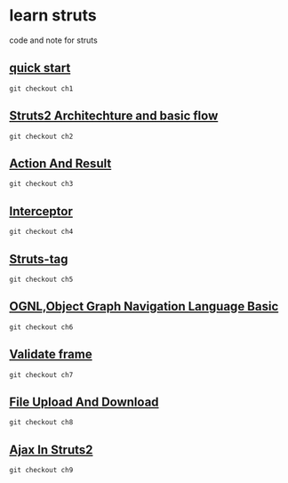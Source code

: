 # learn struts
code and note for struts
## [quick start](https://github.com/buniaowanfeng/LearnStruts2/tree/ch1)
```
git checkout ch1 
```
## [Struts2 Architechture and basic flow](https://github.com/buniaowanfeng/LearnStruts2/tree/ch2)
```
git checkout ch2
```
## [Action And Result](https://github.com/buniaowanfeng/LearnStruts2/tree/ch3)
```
git checkout ch3
```
## [Interceptor](https://github.com/buniaowanfeng/LearnStruts2/tree/ch4)
```
git checkout ch4
```
## [Struts-tag](https://github.com/buniaowanfeng/LearnStruts2/tree/ch5)
```
git checkout ch5
```
## [OGNL,Object Graph Navigation Language Basic](https://github.com/buniaowanfeng/LearnStruts2/tree/ch6)
```
git checkout ch6
```
## [Validate frame](https://github.com/buniaowanfeng/LearnStruts2/tree/ch7)
```
git checkout ch7
```
## [File Upload And Download](https://github.com/buniaowanfeng/LearnStruts2/tree/ch8)
```
git checkout ch8
```
## [Ajax In Struts2](https://github.com/buniaowanfeng/LearnStruts2/tree/ch9)
```html
git checkout ch9
```

